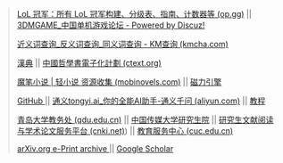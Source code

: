 
> [LoL 冠军：所有 LoL 冠军构建、分级表、指南、计数器等 (op.gg)](https://www.op.gg/champions)	||	[3DMGAME_中国单机游戏论坛 - Powered by Discuz!](https://bbs.3dmgame.com/forum.php)
>
> [近义词查询_反义词查询_同义词查询 - KM查询 (kmcha.com)](https://kmcha.com/similar)
>
> [漢典](https://www.zdic.net/)	||	[中國哲學書電子化計劃 (ctext.org)](https://ctext.org/zhs#:~:text=中国哲学书电子化)
>
> [魔笔小说 | 轻小说 资源收集 (mobinovels.com)](https://mobinovels.com/) 	||   	[磁力引擎](https://1207fabu.top)
>
> [GitHub ](https://github.com/)	||   	[通义tongyi.ai_你的全能AI助手-通义千问 (aliyun.com)](https://tongyi.aliyun.com/?st=null&sessionId=630fad9dbbb042b889a4eca6793ba36d) 	||  	[教程](www.docs.net9.org)
>
> [青岛大学教务处 (qdu.edu.cn)](https://jwc.qdu.edu.cn/)	||  	[中国传媒大学研究生院](https://gs.cuc.edu.cn/)  ||		[研究生文献阅读与学术论文服务平台 (cnki.net)](https://cuc.cnki.net/cuc/login))	    ||	[教育服务中心 (cuc.edu.cn)](https://srv.cuc.edu.cn/)
>
> [arXiv.org e-Print archive ](https://arxiv.org/)	     ||  	[Google Scholar](https://scholar.google.com/)
